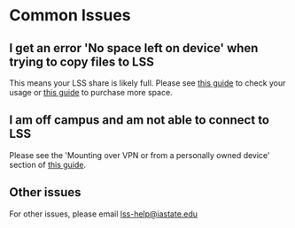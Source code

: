 # Common Issues

## I get an error 'No space left on device' when trying to copy files to LSS

This means your LSS share is likely full. Please see [this guide](../usage.md) to check your usage or [this guide](../request_space.md) to purchase more space.

## I am off campus and am not able to connect to LSS

Please see the 'Mounting over VPN or from a personally owned device' section of [this guide](../mount_folders.md#mounting-over-vpn-or-from-a-personally-owned-device).

## Other issues

For other issues, please email [lss-help@iastate.edu](mailto:lss-help@iastate.edu)